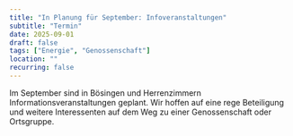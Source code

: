 ```yaml
---
title: "In Planung für September: Infoveranstaltungen"
subtitle: "Termin"
date: 2025-09-01
draft: false
tags: ["Energie", "Genossenschaft"]
location: ""
recurring: false
---
```


Im September sind in Bösingen und Herrenzimmern Informationsveranstaltungen geplant. Wir hoffen auf eine rege Beteiligung und weitere Interessenten auf dem Weg zu einer Genossenschaft oder Ortsgruppe.

